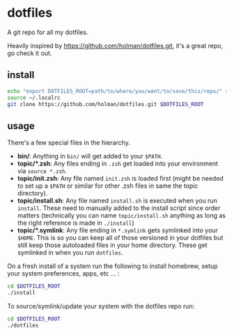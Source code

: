 # dotfiles

A git repo for all my dotfiles.

Heavily inspired by https://github.com/holman/dotfiles.git, it's a great repo, go check it out.


## install
```sh
echo "export DOTFILES_ROOT=path/to/where/you/want/to/save/this/repo/" >> ~/.localrc # I recommend saving it to ~/.dotfiles
source ~/.localrc
git clone https://github.com/holman/dotfiles.git $DOTFILES_ROOT
```

## usage

There's a few special files in the hierarchy.

- **bin/**: Anything in `bin/` will get added to your `$PATH`.
- **topic/\*.zsh**: Any files ending in `.zsh` get loaded into your
  environment via `source *.zsh`.
- **topic/init.zsh**: Any file named `init.zsh` is loaded first (might be needed to set up a `$PATH` or similar for other .zsh files in same the topic directory).
- **topic/install.sh**: Any file named `install.sh` is executed when you run `install`. These need to manually added to the install script since order matters (technically you can name `topic/install.sh` anything as long as the right reference is made in `./install`)
- **topic/\*.symlink**: Any file ending in `*.symlink` gets symlinked into
  your `$HOME`. This is so you can keep all of those versioned in your dotfiles
  but still keep those autoloaded files in your home directory. These get
  symlinked in when you run `dotfiles`.

On a fresh install of a system run the following to install homebrew, setup your system preferences, apps, etc ... :
```sh
cd $DOTFILES_ROOT
./install
```

To source/symlink/update your system with the dotfiles repo run:
```sh
cd $DOTFILES_ROOT
./dotfiles
```
